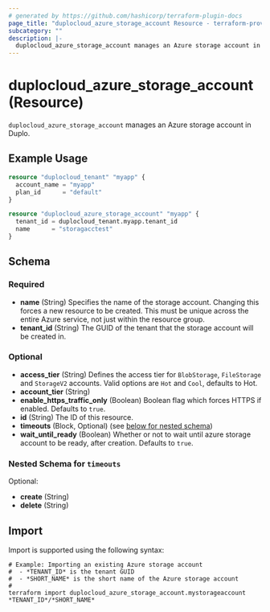 ```yaml
---
# generated by https://github.com/hashicorp/terraform-plugin-docs
page_title: "duplocloud_azure_storage_account Resource - terraform-provider-duplocloud"
subcategory: ""
description: |-
  duplocloud_azure_storage_account manages an Azure storage account in Duplo.
---
```


# duplocloud_azure_storage_account (Resource)

`duplocloud_azure_storage_account` manages an Azure storage account in Duplo.

## Example Usage

```terraform
resource "duplocloud_tenant" "myapp" {
  account_name = "myapp"
  plan_id      = "default"
}

resource "duplocloud_azure_storage_account" "myapp" {
  tenant_id = duplocloud_tenant.myapp.tenant_id
  name      = "storagacctest"
}
```

<!-- schema generated by tfplugindocs -->
## Schema

### Required

- **name** (String) Specifies the name of the storage account. Changing this forces a new resource to be created. This must be unique across the entire Azure service, not just within the resource group.
- **tenant_id** (String) The GUID of the tenant that the storage account will be created in.

### Optional

- **access_tier** (String) Defines the access tier for `BlobStorage`, `FileStorage` and `StorageV2` accounts. Valid options are `Hot` and `Cool`, defaults to Hot.
- **account_tier** (String)
- **enable_https_traffic_only** (Boolean) Boolean flag which forces HTTPS if enabled. Defaults to `true`.
- **id** (String) The ID of this resource.
- **timeouts** (Block, Optional) (see [below for nested schema](#nestedblock--timeouts))
- **wait_until_ready** (Boolean) Whether or not to wait until azure storage account to be ready, after creation. Defaults to `true`.

<a id="nestedblock--timeouts"></a>
### Nested Schema for `timeouts`

Optional:

- **create** (String)
- **delete** (String)

## Import

Import is supported using the following syntax:

```shell
# Example: Importing an existing Azure storage account
#  - *TENANT_ID* is the tenant GUID
#  - *SHORT_NAME* is the short name of the Azure storage account
#
terraform import duplocloud_azure_storage_account.mystorageaccount *TENANT_ID*/*SHORT_NAME*
```
